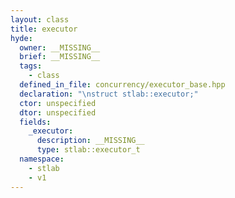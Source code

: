 ```yaml
---
layout: class
title: executor
hyde:
  owner: __MISSING__
  brief: __MISSING__
  tags:
    - class
  defined_in_file: concurrency/executor_base.hpp
  declaration: "\nstruct stlab::executor;"
  ctor: unspecified
  dtor: unspecified
  fields:
    _executor:
      description: __MISSING__
      type: stlab::executor_t
  namespace:
    - stlab
    - v1
---
```

